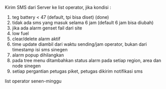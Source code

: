 Kirim SMS dari Server ke list operator, jika kondisi : 

1. teg battery < 47 (default, tpi bisa diset) (done)
2. tidak ada sms yang masuk selama 6 jam (default 6 jam bisa diubah)
3. jika ada alarm genset fail dari site
4. low fuel 
5. clear/delete alarm aktif
6. time update diambil dari waktu sending/jam operator, bukan dari timestamp isi sms sinegen
7. alarm popup dihilangkan
8. pada tree menu ditambahkan status alarm pada setiap region, area dan node sinegen 
9. setiap pergantian petugas piket, petugas dikirim notifikasi sms

list operator senen-minggu
